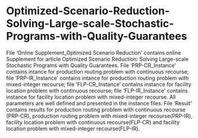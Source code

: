 # Optimized-Scenario-Reduction-Solving-Large-scale-Stochastic-Programs-with-Quality-Guarantees
File ‘Online Supplement_Optimized Scenario Reduction' contains online Supplement for article Optimized Scenario Reduction: Solving Large-scale Stochastic Programs with Quality Guarantees. File ‘PRP-CR_Instance’ contains intance for production routing problem with continuous recourse; file ‘PRP-IR_Instance’ contains intance for  production routing problem with mixed-integer recourse; file ‘FLP-CR_Instance’ contains instance for facility location problem with continuous recourse; file ‘FLP-IR_Instance’ contains instance for facility location problem with mixed-integer recourse. All parameters are well defined and presented in the instance files. File ‘Result' contains results for production routing problem with continuous recourse (PRP-CR), production routing problem with mixed-integer recourse(PRP-IR), facility location problem with continuous recourse(FLP-CR) and facility location problem with mixed-integer recourse(FLP-IR). 
